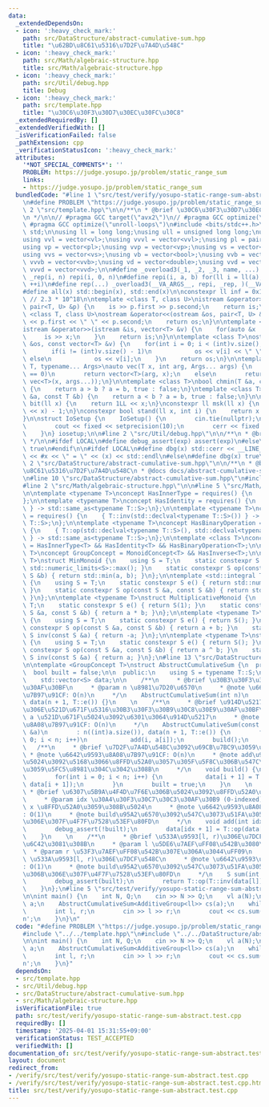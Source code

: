 ```yaml
---
data:
  _extendedDependsOn:
  - icon: ':heavy_check_mark:'
    path: src/DataStructure/abstract-cumulative-sum.hpp
    title: "\u62BD\u8C61\u5316\u7D2F\u7A4D\u548C"
  - icon: ':heavy_check_mark:'
    path: src/Math/algebraic-structure.hpp
    title: src/Math/algebraic-structure.hpp
  - icon: ':heavy_check_mark:'
    path: src/Util/debug.hpp
    title: Debug
  - icon: ':heavy_check_mark:'
    path: src/template.hpp
    title: "\u30C6\u30F3\u30D7\u30EC\u30FC\u30C8"
  _extendedRequiredBy: []
  _extendedVerifiedWith: []
  _isVerificationFailed: false
  _pathExtension: cpp
  _verificationStatusIcon: ':heavy_check_mark:'
  attributes:
    '*NOT_SPECIAL_COMMENTS*': ''
    PROBLEM: https://judge.yosupo.jp/problem/static_range_sum
    links:
    - https://judge.yosupo.jp/problem/static_range_sum
  bundledCode: "#line 1 \"src/test/verify/yosupo-static-range-sum-abstract.test.cpp\"\
    \n#define PROBLEM \"https://judge.yosupo.jp/problem/static_range_sum\"\n\n#line\
    \ 2 \"src/template.hpp\"\n\n/**\n * @brief \u30C6\u30F3\u30D7\u30EC\u30FC\u30C8\
    \n */\n\n// #pragma GCC target(\"avx2\")\n// #pragma GCC optimize(\"O3\")\n//\
    \ #pragma GCC optimize(\"unroll-loops\")\n#include <bits/stdc++.h>\n\nusing namespace\
    \ std;\n\nusing ll = long long;\nusing ull = unsigned long long;\nusing vl = vector<ll>;\n\
    using vvl = vector<vl>;\nusing vvvl = vector<vvl>;\nusing pl = pair<ll, ll>;\n\
    using vp = vector<pl>;\nusing vvp = vector<vp>;\nusing vs = vector<string>;\n\
    using vvs = vector<vs>;\nusing vb = vector<bool>;\nusing vvb = vector<vb>;\nusing\
    \ vvvb = vector<vvb>;\nusing vd = vector<double>;\nusing vvd = vector<vd>;\nusing\
    \ vvvd = vector<vvd>;\n\n#define _overload3(_1, _2, _3, name, ...) name\n#define\
    \ _rep(i, n) repi(i, 0, n)\n#define repi(i, a, b) for(ll i = ll(a); i < ll(b);\
    \ ++i)\n#define rep(...) _overload3(__VA_ARGS__, repi, _rep, )(__VA_ARGS__)\n\
    #define all(x) std::begin(x), std::end(x)\n\nconstexpr ll inf = 0x1fffffffffffffffLL;\
    \ // 2.3 * 10^18\n\ntemplate <class T, class U>\nistream &operator>>(istream &is,\
    \ pair<T, U> &p) {\n    is >> p.first >> p.second;\n    return is;\n}\n\ntemplate\
    \ <class T, class U>\nostream &operator<<(ostream &os, pair<T, U> &p) {\n    os\
    \ << p.first << \" \" << p.second;\n    return os;\n}\n\ntemplate <class T>\n\
    istream &operator>>(istream &is, vector<T> &v) {\n    for(auto &x : v) {\n   \
    \     is >> x;\n    }\n    return is;\n}\n\ntemplate <class T>\nostream &operator<<(ostream\
    \ &os, const vector<T> &v) {\n    for(int i = 0; i < (int)v.size(); i++) {\n \
    \       if(i != (int)v.size() - 1)\n            os << v[i] << \" \";\n       \
    \ else\n            os << v[i];\n    }\n    return os;\n}\n\ntemplate <typename\
    \ T, typename... Args>\nauto vec(T x, int arg, Args... args) {\n    if constexpr(sizeof...(args)\
    \ == 0)\n        return vector<T>(arg, x);\n    else\n        return vector(arg,\
    \ vec<T>(x, args...));\n}\n\ntemplate <class T>\nbool chmin(T &a, const T &b)\
    \ {\n    return a > b ? a = b, true : false;\n}\ntemplate <class T>\nbool chmax(T\
    \ &a, const T &b) {\n    return a < b ? a = b, true : false;\n}\n\nconstexpr ll\
    \ bit(ll x) {\n    return 1LL << x;\n}\nconstexpr ll msk(ll x) {\n    return (1LL\
    \ << x) - 1;\n}\nconstexpr bool stand(ll x, int i) {\n    return x & bit(i);\n\
    }\n\nstruct IoSetup {\n    IoSetup() {\n        cin.tie(nullptr);\n        ios::sync_with_stdio(false);\n\
    \        cout << fixed << setprecision(10);\n        cerr << fixed << setprecision(10);\n\
    \    }\n} iosetup;\n\n#line 2 \"src/Util/debug.hpp\"\n\n/**\n * @brief Debug\n\
    \ */\n\n#ifdef LOCAL\n#define debug_assert(exp) assert(exp)\n#else\n#define debug_assert(exp)\
    \ true\n#endif\n\n#ifdef LOCAL\n#define dbg(x) std::cerr << __LINE__ << \" : \"\
    \ << #x << \" = \" << (x) << std::endl\n#else\n#define dbg(x) true\n#endif\n#line\
    \ 2 \"src/DataStructure/abstract-cumulative-sum.hpp\"\n\n/**\n * @brief \u62BD\
    \u8C61\u5316\u7D2F\u7A4D\u548C\n * @docs docs/abstract-cumulative-sum.md\n */\n\
    \n#line 10 \"src/DataStructure/abstract-cumulative-sum.hpp\"\n#include <concepts>\n\
    #line 2 \"src/Math/algebraic-structure.hpp\"\n\n#line 5 \"src/Math/algebraic-structure.hpp\"\
    \n\ntemplate <typename T>\nconcept HasInnerType = requires() {\n    typename T::S;\n\
    };\n\ntemplate <typename T>\nconcept HasIdentity = requires() {\n    { T::e()\
    \ } -> std::same_as<typename T::S>;\n};\n\ntemplate <typename T>\nconcept HasInverse\
    \ = requires() {\n    { T::inv(std::declval<typename T::S>()) } -> std::same_as<typename\
    \ T::S>;\n};\n\ntemplate <typename T>\nconcept HasBinaryOperation = requires()\
    \ {\n    { T::op(std::declval<typename T::S>(), std::declval<typename T::S>())\
    \ } -> std::same_as<typename T::S>;\n};\n\ntemplate <class T>\nconcept MonoidConcept\
    \ = HasInnerType<T> && HasIdentity<T> && HasBinaryOperation<T>;\n\ntemplate <class\
    \ T>\nconcept GroupConcept = MonoidConcept<T> && HasInverse<T>;\n\ntemplate <std::integral\
    \ T>\nstruct MinMonoid {\n    using S = T;\n    static constexpr S e() { return\
    \ std::numeric_limits<S>::max(); }\n    static constexpr S op(const S &a, const\
    \ S &b) { return std::min(a, b); }\n};\n\ntemplate <std::integral T>\nstruct MaxMonoid\
    \ {\n    using S = T;\n    static constexpr S e() { return std::numeric_limits<S>::min();\
    \ }\n    static constexpr S op(const S &a, const S &b) { return std::max(a, b);\
    \ }\n};\n\ntemplate <typename T>\nstruct MultiplicativeMonoid {\n    using S =\
    \ T;\n    static constexpr S e() { return S(1); }\n    static constexpr S op(const\
    \ S &a, const S &b) { return a * b; }\n};\n\ntemplate <typename T>\nstruct AdditiveGroup\
    \ {\n    using S = T;\n    static constexpr S e() { return S(); }\n    static\
    \ constexpr S op(const S &a, const S &b) { return a + b; }\n    static constexpr\
    \ S inv(const S &a) { return -a; }\n};\n\ntemplate <typename T>\nstruct XORGroup\
    \ {\n    using S = T;\n    static constexpr S e() { return S(); }\n    static\
    \ constexpr S op(const S &a, const S &b) { return a ^ b; }\n    static constexpr\
    \ S inv(const S &a) { return a; }\n};\n#line 13 \"src/DataStructure/abstract-cumulative-sum.hpp\"\
    \n\ntemplate <GroupConcept T>\nstruct AbstructCumulativeSum {\n  private:\n  \
    \  bool built = false;\n\n  public:\n    using S = typename T::S;\n    int n;\n\
    \    std::vector<S> data;\n\n    /**\n     * @brief \u30B3\u30F3\u30B9\u30C8\u30E9\
    \u30AF\u30BF\n     * @param n \u8981\u7D20\u6570\n     * @note \u6642\u9593\u8A08\
    \u7B97\u91CF: O(n)\n     */\n    AbstructCumulativeSum(int n)\n        : n(n),\
    \ data(n + 1, T::e()) {}\n    \n    /**\n     * @brief \u914D\u5217\u304B\u3089\
    \u306E\u521D\u671F\u5316\u30B3\u30F3\u30B9\u30C8\u30E9\u30AF\u30BF\n     * @param\
    \ a \u521D\u671F\u5024\u3092\u6301\u3064\u914D\u5217\n     * @note \u6642\u9593\
    \u8A08\u7B97\u91CF: O(n)\n     */\n    AbstructCumulativeSum(const std::vector<S>\
    \ &a)\n        : n((int)a.size()), data(n + 1, T::e()) {\n        for(int i =\
    \ 0; i < n; i++)\n            add(i, a[i]);\n        build();\n    }\n    \n \
    \   /**\n     * @brief \u7D2F\u7A4D\u548C\u3092\u69CB\u7BC9\u3059\u308B\n    \
    \ * @note \u6642\u9593\u8A08\u7B97\u91CF: O(n)\n     * @note add\u95A2\u6570\u3067\
    \u5024\u3092\u5168\u3066\u8FFD\u52A0\u3057\u305F\u5F8C\u306B\u547C\u3073\u51FA\
    \u3059\u5FC5\u8981\u304C\u3042\u308B\n     */\n    void build() {\n        debug_assert(!built);\n\
    \        for(int i = 0; i < n; i++) {\n            data[i + 1] = T::op(data[i],\
    \ data[i + 1]);\n        }\n        built = true;\n    }\n    \n    /**\n    \
    \ * @brief \u6307\u5B9A\u4F4D\u7F6E\u306B\u5024\u3092\u8FFD\u52A0\u3059\u308B\n\
    \     * @param idx \u30A4\u30F3\u30C7\u30C3\u30AF\u30B9 (0-indexed)\n     * @param\
    \ x \u8FFD\u52A0\u3059\u308B\u5024\n     * @note \u6642\u9593\u8A08\u7B97\u91CF\
    : O(1)\n     * @note build\u95A2\u6570\u3092\u547C\u3073\u51FA\u3059\u524D\u306B\
    \u306E\u307F\u4F7F\u7528\u53EF\u80FD\n     */\n    void add(int idx, S x) {\n\
    \        debug_assert(!built);\n        data[idx + 1] = T::op(data[idx + 1], x);\n\
    \    }\n    \n    /**\n     * @brief \u533A\u9593[l, r)\u306E\u7DCF\u548C\u3092\
    \u6C42\u3081\u308B\n     * @param l \u5DE6\u7AEF\uFF08\u542B\u3080\uFF09\n   \
    \  * @param r \u53F3\u7AEF\uFF08\u542B\u307E\u306A\u3044\uFF09\n     * @return\
    \ \u533A\u9593[l, r)\u306E\u7DCF\u548C\n     * @note \u6642\u9593\u8A08\u7B97\u91CF\
    : O(1)\n     * @note build\u95A2\u6570\u3092\u547C\u3073\u51FA\u3057\u305F\u5F8C\
    \u306B\u306E\u307F\u4F7F\u7528\u53EF\u80FD\n     */\n    S sum(int l, int r) {\n\
    \        debug_assert(built);\n        return T::op(T::inv(data[l]), data[r]);\n\
    \    }\n};\n#line 5 \"src/test/verify/yosupo-static-range-sum-abstract.test.cpp\"\
    \n\nint main() {\n    int N, Q;\n    cin >> N >> Q;\n    vl a(N);\n    cin >>\
    \ a;\n    AbstructCumulativeSum<AdditiveGroup<ll>> cs(a);\n    while(Q--) {\n\
    \        int l, r;\n        cin >> l >> r;\n        cout << cs.sum(l, r) << '\\\
    n';\n    }\n}\n"
  code: "#define PROBLEM \"https://judge.yosupo.jp/problem/static_range_sum\"\n\n\
    #include \"../../template.hpp\"\n#include \"../../DataStructure/abstract-cumulative-sum.hpp\"\
    \n\nint main() {\n    int N, Q;\n    cin >> N >> Q;\n    vl a(N);\n    cin >>\
    \ a;\n    AbstructCumulativeSum<AdditiveGroup<ll>> cs(a);\n    while(Q--) {\n\
    \        int l, r;\n        cin >> l >> r;\n        cout << cs.sum(l, r) << '\\\
    n';\n    }\n}"
  dependsOn:
  - src/template.hpp
  - src/Util/debug.hpp
  - src/DataStructure/abstract-cumulative-sum.hpp
  - src/Math/algebraic-structure.hpp
  isVerificationFile: true
  path: src/test/verify/yosupo-static-range-sum-abstract.test.cpp
  requiredBy: []
  timestamp: '2025-04-01 15:31:55+09:00'
  verificationStatus: TEST_ACCEPTED
  verifiedWith: []
documentation_of: src/test/verify/yosupo-static-range-sum-abstract.test.cpp
layout: document
redirect_from:
- /verify/src/test/verify/yosupo-static-range-sum-abstract.test.cpp
- /verify/src/test/verify/yosupo-static-range-sum-abstract.test.cpp.html
title: src/test/verify/yosupo-static-range-sum-abstract.test.cpp
---
```

